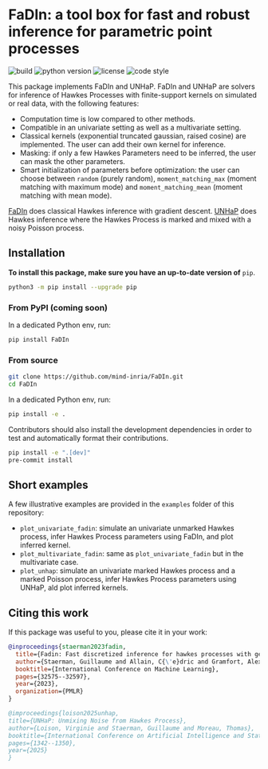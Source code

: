 # FaDIn: a tool box for fast and robust inference for parametric point processes

![build](https://img.shields.io/github/actions/workflow/status/GuillaumeStaermanML/FaDIn/unit_tests.yml?event=push&style=for-the-badge)
![python version](https://img.shields.io/badge/python-3.7_|_3.8_|_3.9_|_3.10_|_3.11-blue?style=for-the-badge)
![license](https://img.shields.io/github/license/GuillaumeStaermanML/FaDIn?style=for-the-badge)
![code style](https://img.shields.io/badge/code_style-black-black?style=for-the-badge)

This package implements FaDIn and UNHaP. FaDIn and UNHaP are solvers for inference of Hawkes Processes with finite-support kernels on simulated or real data, with the following features:
- Computation time is low compared to other methods.
- Compatible in an univariate setting as well as a multivariate setting.
- Classical kernels (exponential truncated gaussian, raised cosine) are implemented. The user can add their own kernel for inference. 
- Masking: if only a few Hawkes Parameters need to be inferred, the user can mask the other parameters.
- Smart initialization of parameters before optimization: the user can choose between `random` (purely random), `moment_matching_max` (moment matching with maximum mode) and `moment_matching_mean` (moment matching with mean mode).


[FaDIn](https://proceedings.mlr.press/v202/staerman23a/staerman23a.pdf) does classical Hawkes inference with gradient descent.
[UNHaP](https://raw.githubusercontent.com/mlresearch/v258/main/assets/loison25a/loison25a.pdf) does Hawkes inference where the Hawkes Process is marked and mixed with a noisy Poisson process.


## Installation

**To install this package, make sure you have an up-to-date version of** `pip`.
```bash
python3 -m pip install --upgrade pip
```
### From PyPI (coming soon)

In a dedicated Python env, run:

```bash
pip install FaDIn
```

### From source

```bash
git clone https://github.com/mind-inria/FaDIn.git
cd FaDIn
```

In a dedicated Python env, run:

```bash
pip install -e .
```

Contributors should also install the development dependencies
in order to test and automatically format their contributions.

```bash
pip install -e ".[dev]"
pre-commit install
```

## Short examples
A few illustrative examples are provided in the `examples` folder of this repository:
- `plot_univariate_fadin`: simulate an univariate unmarked Hawkes process, infer Hawkes Process parameters using FaDIn, and plot inferred kernel.
- `plot_multivariate_fadin`: same as `plot_univariate_fadin` but in the multivariate case.
- `plot_unhap`: simulate an univariate marked Hawkes process and a marked Poisson process, infer Hawkes Process parameters using UNHaP, ald plot inferred kernels.

## Citing this work

If this package was useful to you, please cite it in your work:

```bibtex
@inproceedings{staerman2023fadin,
  title={Fadin: Fast discretized inference for hawkes processes with general parametric kernels},
  author={Staerman, Guillaume and Allain, C{\'e}dric and Gramfort, Alexandre and Moreau, Thomas},
  booktitle={International Conference on Machine Learning},
  pages={32575--32597},
  year={2023},
  organization={PMLR}
}

@improceedings{loison2025unhap,
title={UNHaP: Unmixing Noise from Hawkes Process},
author={Loison, Virginie and Staerman, Guillaume and Moreau, Thomas},
booktitle={International Conference on Artificial Intelligence and Statistics},
pages={1342--1350},
year={2025}
}
```
